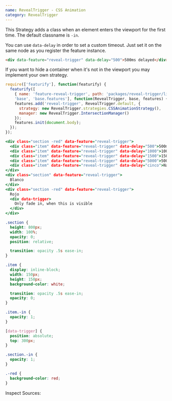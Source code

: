 ```yaml
---
name: RevealTrigger - CSS Animation
category: RevealTrigger
---
```


This Strategy adds a class when an element enters the viewport for the first time. The default classname is `-in`.

You can use `data-delay` in order to set a custom timeout. Just set it on the same node as you register the feature instance.

```html
<div data-feature="reveal-trigger" data-delay="500">500ms delayed</div>
```

If you want to hide a container when it's not in the viewport you may implement your own strategy.

```types.js
require(['featurify'], function(featurify) {
  featurify([
    { name: 'feature-reveal-trigger', path: 'packages/reveal-trigger/lib/main.min.js' },
    'base', 'base.features'], function(RevealTrigger, base, features) {
    features.add('reveal-trigger', RevealTrigger.default, {
      strategy: new RevealTrigger.strategies.CSSAnimationStrategy(),
      manager: new RevealTrigger.IntersectionManager()
    });
    features.init(document.body);
  });
});
```
```types.html
<div class="section -red" data-feature="reveal-trigger">
  <div class="item" data-feature="reveal-trigger" data-delay="500">500ms delayed</div>
  <div class="item" data-feature="reveal-trigger" data-delay="1000">1000ms delayed</div>
  <div class="item" data-feature="reveal-trigger" data-delay="1500">1500ms delayed</div>
  <div class="item" data-feature="reveal-trigger" data-delay="5000">5000ms delayed</div>
  <div class="item" data-feature="reveal-trigger" data-delay="cinco">NaN delayed (should log an error)</div>
</div>
<div class="section" data-feature="reveal-trigger">
  Blanco
</div>
<div class="section -red" data-feature="reveal-trigger">
  Rojo
  <div data-trigger>
    Only fade in, when this is visible
  </div>
</div>
```
```types.css
.section {
  height: 800px;
  width: 100%;
  opacity: 0;
  position: relative;

  transition: opacity .5s ease-in;
}

.item {
  display: inline-block;
  width: 150px;
  height: 150px;
  background-color: white;

  transition: opacity .5s ease-in;
  opacity: 0;
}

.item.-in {
  opacity: 1;
}

[data-trigger] {
  position: absolute;
  top: 300px;
}

.section.-in {
  opacity: 1;
}

.-red {
  background-color: red;
}
```

Inspect Sources:
```src:../src/strategies/css-animation.js
```
```types:../lib/style.css
```
